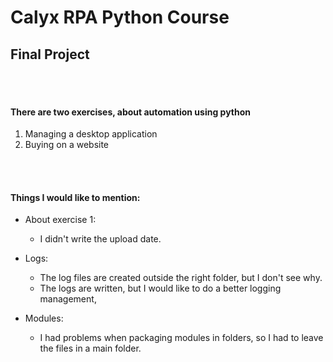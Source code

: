 # Calyx RPA Python Course
## Final Project

<br> <br>
#### There are two exercises, about automation using python
1. Managing a desktop application
2. Buying on a website

<br> <br>
#### Things I would like to mention:
- About exercise 1:
    - I didn't write the upload date.

- Logs:
    - The log files are created outside the right folder, but I don't see why.
    - The logs are written, but I would like to do a better logging management,

- Modules:
    - I had problems when packaging modules in folders, so I had to leave the files in a main folder.
